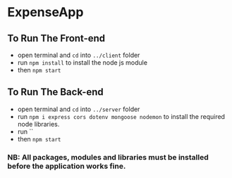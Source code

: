 # ExpenseApp
 
## To Run The Front-end
- open terminal and `cd` into `../client` folder
- run `npm install` to install the node js module
- then `npm start`

## To Run The Back-end
- open terminal and `cd` into `../server` folder
- run `npm i express cors dotenv mongoose nodemon` to install the required node libraries.
- run ``
- then `npm start`

### NB: All packages, modules and libraries must be installed before the application works fine.